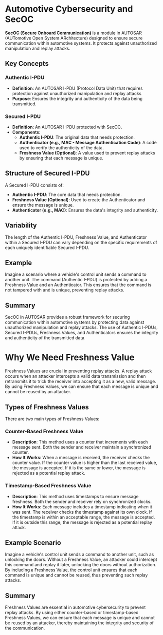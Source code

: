 # Automotive Cybersecurity and SecOC

**SecOC (Secure Onboard Communication)** is a module in AUTOSAR (AUTomotive Open System ARchitecture) designed to ensure secure communication within automotive systems. It protects against unauthorized manipulation and replay attacks.

## Key Concepts

### Authentic I-PDU

- **Definition**: An AUTOSAR I-PDU (Protocol Data Unit) that requires protection against unauthorized manipulation and replay attacks.
- **Purpose**: Ensures the integrity and authenticity of the data being transmitted.

### Secured I-PDU

- **Definition**: An AUTOSAR I-PDU protected with SecOC.
- **Components**:
  - **Authentic I-PDU**: The original data that needs protection.
  - **Authenticator (e.g., MAC - Message Authentication Code)**: A code used to verify the authenticity of the data.
  - **Freshness Value (Optional)**: A value used to prevent replay attacks by ensuring that each message is unique.

## Structure of Secured I-PDU

A Secured I-PDU consists of:

- **Authentic I-PDU**: The core data that needs protection.
- **Freshness Value (Optional)**: Used to create the Authenticator and ensure the message is unique.
- **Authenticator (e.g., MAC)**: Ensures the data's integrity and authenticity.

## Variability

The length of the Authentic I-PDU, Freshness Value, and Authenticator within a Secured I-PDU can vary depending on the specific requirements of each uniquely identifiable Secured I-PDU.

## Example

Imagine a scenario where a vehicle's control unit sends a command to another unit. The command (Authentic I-PDU) is protected by adding a Freshness Value and an Authenticator. This ensures that the command is not tampered with and is unique, preventing replay attacks.

## Summary

SecOC in AUTOSAR provides a robust framework for securing communication within automotive systems by protecting data against unauthorized manipulation and replay attacks. The use of Authentic I-PDUs, Secured I-PDUs, Freshness Values, and Authenticators ensures the integrity and authenticity of the transmitted data.

# Why We Need Freshness Value

Freshness Values are crucial in preventing replay attacks. A replay attack occurs when an attacker intercepts a valid data transmission and then retransmits it to trick the receiver into accepting it as a new, valid message. By using Freshness Values, we can ensure that each message is unique and cannot be reused by an attacker.

## Types of Freshness Values

There are two main types of Freshness Values:

### Counter-Based Freshness Value

- **Description**: This method uses a counter that increments with each message sent. Both the sender and receiver maintain a synchronized counter.
- **How It Works**: When a message is received, the receiver checks the counter value. If the counter value is higher than the last received value, the message is accepted. If it is the same or lower, the message is rejected as a potential replay attack.

### Timestamp-Based Freshness Value

- **Description**: This method uses timestamps to ensure message freshness. Both the sender and receiver rely on synchronized clocks.
- **How It Works**: Each message includes a timestamp indicating when it was sent. The receiver checks the timestamp against its own clock. If the timestamp is within an acceptable range, the message is accepted. If it is outside this range, the message is rejected as a potential replay attack.

## Example Scenario

Imagine a vehicle's control unit sends a command to another unit, such as unlocking the doors. Without a Freshness Value, an attacker could intercept this command and replay it later, unlocking the doors without authorization. By including a Freshness Value, the control unit ensures that each command is unique and cannot be reused, thus preventing such replay attacks.

## Summary

Freshness Values are essential in automotive cybersecurity to prevent replay attacks. By using either counter-based or timestamp-based Freshness Values, we can ensure that each message is unique and cannot be reused by an attacker, thereby maintaining the integrity and security of the communication.

